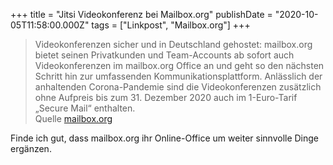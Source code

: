 +++
title = "Jitsi Videokonferenz bei Mailbox.org"
publishDate = "2020-10-05T11:58:00.000Z"
tags = ["Linkpost", "Mailbox.org"]
+++

> Videokonferenzen sicher und in Deutschland gehostet: mailbox.org bietet seinen Privatkunden und Team-Accounts ab sofort auch Videokonferenzen im mailbox.org Office an und geht so den nächsten Schritt hin zur umfassenden Kommunikationsplattform. 
> Anlässlich der anhaltenden Corona-Pandemie sind die Videokonferenzen zusätzlich ohne Aufpreis bis zum 31. Dezember 2020 auch im 1-Euro-Tarif „Secure Mail“ enthalten.  
> Quelle [mailbox.org](https://mailbox.org/de/post/mailbox-org-erweitert-das-online-office-um-sichere-videokonferenzen)

Finde ich gut, dass mailbox.org ihr Online-Office um weiter sinnvolle Dinge ergänzen.

<!--more-->
